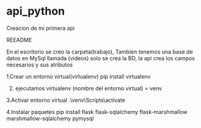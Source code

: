 # api_python
Creacion de mi primera api

REEADME

En el escritorio se creo la carpeta(trabajo), Tambien tenemos una base de datos en MySql llamada (videos) 
solo se crea la BD, la api crea los campos necesarios y sus atributos

1.Crear un entorno virtual(virtualenv)
pip install virtualenv

2. ejecutamos
virtualenv (nombre del entorno virtual) = venv

3.Activar entorno virtual
.\venv\Scripts\activate

4.Instalar paquetes
pip install flask flask-sqlalchemy flask-marshmallow marshmallow-sqlalchemy pymysql 

